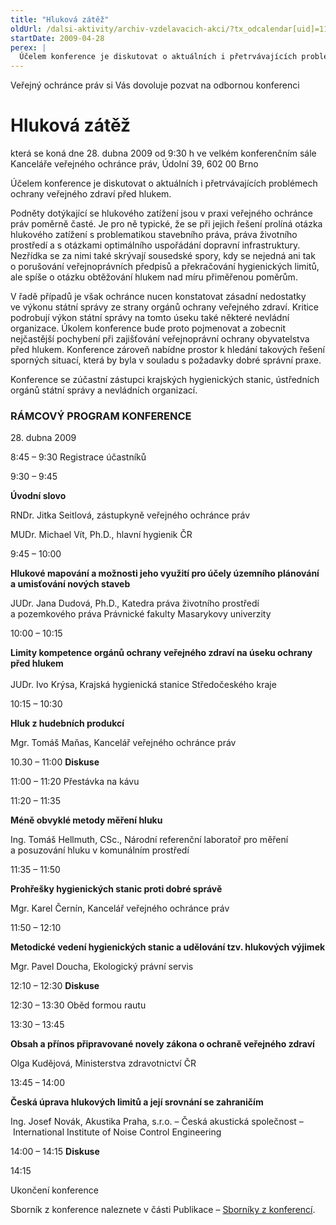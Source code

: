 ```yaml
---
title: "Hluková zátěž"
oldUrl: /dalsi-aktivity/archiv-vzdelavacich-akci/?tx_odcalendar[uid]=11&cHash=6a79d38c89809b06b9501f212eef67e2
startDate: 2009-04-28
perex: |
  Účelem konference je diskutovat o aktuálních i přetrvávajících problémech ochrany veřejného zdraví před hlukem.
---
```


<p>Veřejný ochránce práv si Vás dovoluje pozvat na odbornou konferenci</p><h1>Hluková zátěž </h1><p>která se koná dne 28. dubna 2009 od 9:30 h ve velkém konferenčním sále Kanceláře veřejného ochránce práv, Údolní 39, 602 00 Brno</p>
<p>Účelem konference je diskutovat o aktuálních i přetrvávajících problémech ochrany veřejného zdraví před hlukem. </p>
<p>Podněty dotýkající se hlukového zatížení jsou v praxi veřejného ochránce práv poměrně časté. Je pro ně typické, že se při jejich řešení prolíná otázka hlukového zatížení s problematikou stavebního práva, práva životního prostředí a s otázkami optimálního uspořádání dopravní infrastruktury. Nezřídka se za nimi také skrývají sousedské spory, kdy se nejedná ani tak o porušování veřejnoprávních předpisů a překračování hygienických limitů, ale spíše o otázku obtěžování hlukem nad míru přiměřenou poměrům.</p>
<p>V řadě případů je však ochránce nucen konstatovat zásadní nedostatky ve výkonu státní správy ze strany orgánů ochrany veřejného zdraví. Kritice podrobují výkon státní správy na tomto úseku také některé nevládní organizace. Úkolem konference bude proto pojmenovat a zobecnit nejčastější pochybení při zajišťování veřejnoprávní ochrany obyvatelstva před hlukem. Konference zároveň nabídne prostor k hledání takových řešení sporných situací, která by byla v souladu s požadavky dobré správní praxe.</p>
<p>Konference se zúčastní zástupci krajských hygienických stanic, ústředních orgánů státní správy a nevládních organizací. </p><h3>RÁMCOVÝ PROGRAM KONFERENCE</h3><p>28. dubna 2009</p>
<p>8:45 – 9:30 Registrace účastníků</p>
<p>9:30 – 9:45</p>
<p><strong>Úvodní slovo</strong></p>
<p>RNDr. Jitka Seitlová, zástupkyně veřejného ochránce práv</p>
<p>MUDr. Michael Vít, Ph.D., hlavní hygienik ČR </p>
<p>9:45 – 10:00</p>
<p><strong>Hlukové mapování a možnosti jeho využití pro účely územního plánování a umisťování nových staveb</strong></p>
<p>JUDr. Jana Dudová, Ph.D., Katedra práva životního prostředí a pozemkového práva Právnické fakulty Masarykovy univerzity</p>
<p>10:00 – 10:15</p>
<p><strong>Limity kompetence orgánů ochrany veřejného zdraví na úseku ochrany před hlukem</strong> <br /><br />JUDr. Ivo Krýsa, Krajská hygienická stanice Středočeského kraje</p>
<p>10:15 – 10:30</p>
<p><strong>Hluk z hudebních produkcí</strong></p>
<p>Mgr. Tomáš Maňas, Kancelář veřejného ochránce práv</p>
<p>10.30 – 11:00 <strong>Diskuse</strong></p>
<p>11:00 – 11:20 Přestávka na kávu</p>
<p>11:20 – 11:35</p>
<p><strong>Méně obvyklé metody měření hluku</strong></p>
<p>Ing. Tomáš Hellmuth, CSc., Národní referenční laboratoř pro měření a posuzování hluku v komunálním prostředí</p>
<p>11:35 – 11:50</p>
<p><strong>Prohřešky hygienických stanic proti dobré správě</strong></p>
<p>Mgr. Karel Černín, Kancelář veřejného ochránce práv</p>
<p>11:50 – 12:10</p>
<p><strong>Metodické vedení hygienických stanic a udělování tzv. hlukových výjimek</strong></p>
<p>Mgr. Pavel Doucha, Ekologický právní servis</p>
<p>12:10 – 12:30 <strong>Diskuse</strong></p>
<p>12:30 – 13:30 Oběd formou rautu</p>
<p>13:30 – 13:45</p>
<p><strong>Obsah a přínos připravované novely zákona o ochraně veřejného zdraví</strong></p>
<p>Olga Kudějová, Ministerstva zdravotnictví ČR</p>
<p>13:45 – 14:00</p>
<p><strong>Česká úprava hlukových limitů a její srovnání se zahraničím</strong></p>
<p>Ing. Josef Novák, Akustika Praha, s.r.o. – Česká akustická společnost – International Institute of Noise Control Engineering</p>
<p>14:00 – 14:15 <strong>Diskuse</strong></p>
<p>14:15</p>
<p>Ukončení konference</p>
<p>Sborník z konference naleznete v části Publikace – <a href="https://www.ochrance.cz/dalsi-aktivity/publikace/sborniky-z-konferenci/">Sborníky z konferencí</a>.</p>

